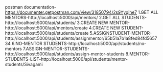 postman documentation-https://documenter.getpostman.com/view/31850794/2s9Yyqihe7
1.GET ALL MENTORS-http://localhost:5000/api/mentors/
2.GET ALL STUDENTS-http://localhost:5000/api/students/
3.CREATE NEW MENTOR-http://localhost:5000/api/mentors/create
4.CREATE NEW STUDENT-http://localhost:5000/api/students/create
5.ASSIGNSTUDENT-MENTOR-http://localhost:5000/api/students/assignmentor/65b51a7b1a8fed84fd565734
6.NO-MENTOR STUDENTS-http://localhost:5000/api/students/no-mentors
7.ASSIGN-MENTOR-STUDENTS-http://localhost:5000/api/students/assign-mentor-students
8.MENTOR-STUDENTS-LIST-http://localhost:5000/api/students/mentor-students/Sivagami
